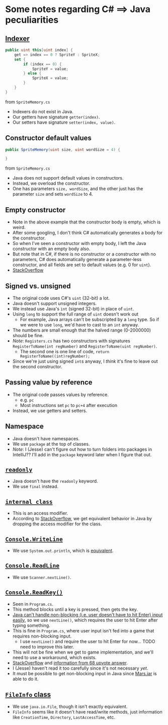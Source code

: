 # Some notes regarding C# ==> Java peculiarities

## [Indexer](https://learn.microsoft.com/en-us/dotnet/csharp/programming-guide/indexers/indexers-in-interfaces)

```C#
public uint this[uint index] {
    get => index == 0 ? SpriteY : SpriteX;
    set {
        if (index == 0) {
            SpriteY = value;
        } else {
            SpriteX = value;
        }
    }
}
```

from `SpriteMemory.cs`

* Indexers do not exist in Java.
* Our getters have signature `getter(index)`.
* Our setters have signature `setter(index, value)`.

## Constructor default values

```C#
public SpriteMemory(uint size, uint wordSize = 4) {

}
```

from `SpriteMemory.cs`

* Java does not support default values in constructors.
* Instead, we overload the constructor.
* One has parameters `size, wordSize`, and the other just has the parameter `size` and sets `wordSize` to 4.

## Empty constructor

* Note in the above example that the constructor body is empty, which is weird.
* After some googling, I don't think C# automatically generates a body for the constructor.
* So when I've seen a constructor with empty body, I left the Java constructor with an empty body also.
* But note that in C#, if there is no constructor or a constructor with no parameters, C# does automatically generate a parameter-less constructor, and all fields are set to default values (e.g. 0 for `uint`).
* [StackOverflow](https://stackoverflow.com/questions/2963742/empty-constructor-or-no-constructor)

## Signed vs. unsigned

* The original code uses C#'s `uint` (32-bit) a lot.
* Java doesn't support unsigned integers.
* We instead use Java's `int` (signed 32-bit) in place of `uint`.
* Using `long` to support the full range of `uint` doesn't work out
  * For example, Java arrays can't be subscripted by a `long` type. So if we were to use `long`, we'd have to cast to an `int` anyway.
* The numbers are small enough that the halved range (0-2000000) should be fine.
* *Note*: `Registers.cs` has two constructors with signatures `RegisterToName(int regNumber)` and `RegisterToName(uint regNumber)`.
  * The second one is one line of code, `return RegisterToName((int)regNumber);`
* Since we're just using signed `int`s anyway, I *think* it's fine to leave out the second constructor.

## Passing value by reference

* The original code passes values by reference.
    * e.g. `pc`
    * Most instructions set `pc` to `pc+4` after execution
* Instead, we use getters and setters.

## Namespace

* Java doesn't have namespaces.
* We use `package` at the top of classes.
* *Note*: I (Jesse) can't figure out how to turn folders into packages in IntelliJ?? I'll add in the `package` keyword later when I figure that out.

## [`readonly`](https://learn.microsoft.com/en-us/dotnet/csharp/language-reference/keywords/readonly)

* Java doesn't have the `readonly` keyword.
* We use `final` instead.

## [`internal class`](https://learn.microsoft.com/en-us/dotnet/csharp/language-reference/keywords/internal)

* This is an access modifier.
* According to [StackOverflow](https://stackoverflow.com/questions/5981107/is-there-anything-like-an-internal-class-in-java), we get equivalent behavior in Java by dropping the access modifier for the class.

## [`Console.WriteLine`](https://learn.microsoft.com/en-us/dotnet/api/system.console.writeline?view=net-7.0)

* We use `System.out.println`, which is [equivalent](https://zetcode.com/csharp/basics/).
 
## [`Console.ReadLine`](https://learn.microsoft.com/en-us/dotnet/api/system.console.readline?view=net-7.0)

* We use `Scanner.nextLine()`.

## [`Console.ReadKey()`](https://learn.microsoft.com/en-us/dotnet/api/system.console.readkey?view=net-7.0)

* Seen in `Program.cs`.
* This method blocks until a key is pressed, then gets the key.
* [Java can't handle non-blocking (i.e. user doesn't have to hit Enter) input easily](https://stackoverflow.com/questions/1066318/how-to-read-a-single-char-from-the-console-in-java-as-the-user-types-it?noredirect=1&lq=1), so we use `nextLine()`, which requires the user to hit Enter after typing something.
* This is fine in `Program.cs`, where user input isn't fed into a game that requires non-blocking input.
  * I use `nextLine()` and require the user to hit Enter for now... TODO need to improve this later.
* This will not be fine when we get to game implementation, and we'll need to use a workaround, which exists.
* [StackOverflow](https://stackoverflow.com/questions/1066318/how-to-read-a-single-char-from-the-console-in-java-as-the-user-types-it) and [information from 68 upvote answer](https://darkcoding.net/software/non-blocking-console-io-is-not-possible/).
* I (Jesse) haven't read it too carefully since it's not necessary *yet*.
* It must be possible to get non-blocking input in Java since [Mars.jar](https://courses.missouristate.edu/kenvollmar/mars/download.htm) is able to do it.

## [`FileInfo` class](https://www.javatpoint.com/c-sharp-fileinfo)

* We use `java.io.File`, though it isn't exactly equivalent.
* `FileInfo` seems like it doesn't have read/write methods, just information like `CreationTime`, `Directory`, `LastAccessTime`, etc.